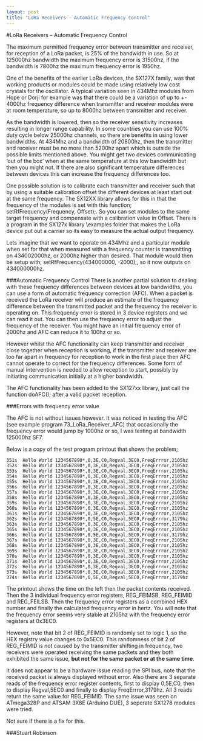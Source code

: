 ```yaml
---
layout: post
title: "LoRa Receivers – Automatic Frequency Control"
---
```



#LoRa Receivers – Automatic Frequency Control

The maximum permitted frequency error between transmitter and receiver, for reception of a LoRa packet, is 25% of the bandwidth in use. 
So at 125000hz bandwidth the maximum frequency error is 31500hz, if the bandwidth is 7800hz the maximum frequency error is 1950hz.
 
One of the benefits of the earlier LoRa devices, the SX127X family, was that working products or modules could be made using relatively low cost crystals for the oscillator. A typical variation seen in 434Mhz modules from Hope or Dorji for example was that there could be a variation of up to +\- 4000hz frequency difference when transmitter and receiver modules were at room temperature, so up to 8000hz between transmitter and receiver.

As the bandwidth is lowered, then so the receiver sensitivity increases resulting in longer range capability. In some countries you can use 100% duty cycle below 25000hz channels, so there are benefits in using lower bandwidths. At 434Mhz and a bandwidth of 20800hz, then the transmitter and receiver must be no more than 5200hz apart which is outside the possible limits mentioned above. You might get two devices communicating ‘out of the box’ when at the same temperature at this low bandwidth but then you might not. If there are also significant temperature differences between devices this can increase the frequency differences too.
 
One possible solution is to calibrate each transmitter and receiver such that by using a suitable calibration offset the different devices at least start out at the same frequency. The SX12XX library allows for this in that the frequency of the modules is set with this function;
setRfFrequency(Frequency, Offset);. So you can set modules to the same target frequency and compensate with a calibration value in Offset. There is a program in the SX127x library \examples folder that makes the LoRa device put out a carrier so its easy to measure the actual output frequency.

Lets imagine that we want to operate on 434Mhz and a particular module when set for that when measured with a frequency counter is transmitting on 434002000hz, or 2000hz higher than desired. That module would then be setup with; setRfFrequency(434000000, -2000);, so it now outputs on 434000000hz. 


###Automatic Frequency Control
There is another partial solution to dealing with these frequency differences between devices at low bandwidths, you can use a form of automatic frequency correction (AFC). When a packet is received the LoRa receiver will produce an estimate of the frequency difference between the transmitted packet and the frequency the receiver is operating on. This frequency error is stored in 3 device registers and we can read it out. You can then use the frequency error to adjust the frequency of the receiver. You might have an initial frequency error of 2000hz and AFC can reduce it to 100hz or so.

However whilst the AFC functionality can keep transmitter and receiver close together when reception is working, if the transmitter and receiver are too far apart in frequency for reception to work in the first place then AFC cannot operate to correct for the frequency differences. Some form of manual intervention is needed to allow reception to start, possibly by initiating communication initially at a higher bandwidth.

The AFC functionality has been added to the SX127xx library, just call the function doAFC(); after a valid packet reception. 

###Errors with frequency error value

The AFC is not without issues however. It was noticed in testing the AFC (see example program 73\_LoRa\_Receiver\_AFC) that occasionally the frequency error would jump by 1000hz or so, I was testing at bandwidth 125000hz SF7. 

Below is a copy of the test program printout that shows the problem;

    351s  Hello World 1234567890*,0,3E,C0,Regval,3EC0,FreqErrror,2105hz
    352s  Hello World 1234567890*,0,3E,C0,Regval,3EC0,FreqErrror,2105hz
    353s  Hello World 1234567890*,0,3E,C0,Regval,3EC0,FreqErrror,2105hz
    354s  Hello World 1234567890*,0,3E,C0,Regval,3EC0,FreqErrror,2105hz
    355s  Hello World 1234567890*,0,3E,C0,Regval,3EC0,FreqErrror,2105hz
    356s  Hello World 1234567890*,0,3E,C0,Regval,3EC0,FreqErrror,2105hz
    357s  Hello World 1234567890*,0,3E,C0,Regval,3EC0,FreqErrror,2105hz
    358s  Hello World 1234567890*,0,3E,C0,Regval,3EC0,FreqErrror,2105hz
    359s  Hello World 1234567890*,0,3E,C0,Regval,3EC0,FreqErrror,2105hz
    360s  Hello World 1234567890*,0,3E,C0,Regval,3EC0,FreqErrror,2105hz
    361s  Hello World 1234567890*,0,3E,C0,Regval,3EC0,FreqErrror,2105hz
    362s  Hello World 1234567890*,0,5E,C0,Regval,5EC0,FreqErrror,3179hz
    363s  Hello World 1234567890*,0,3E,C0,Regval,3EC0,FreqErrror,2105hz
    365s  Hello World 1234567890*,0,3E,C0,Regval,3EC0,FreqErrror,2105hz
    366s  Hello World 1234567890*,0,5E,C0,Regval,5EC0,FreqErrror,3179hz
    367s  Hello World 1234567890*,0,3E,C0,Regval,3EC0,FreqErrror,2105hz
    368s  Hello World 1234567890*,0,3E,C0,Regval,3EC0,FreqErrror,2105hz
    369s  Hello World 1234567890*,0,3E,C0,Regval,3EC0,FreqErrror,2105hz
    370s  Hello World 1234567890*,0,3E,C0,Regval,3EC0,FreqErrror,2105hz
    371s  Hello World 1234567890*,0,3E,C0,Regval,3EC0,FreqErrror,2105hz
    372s  Hello World 1234567890*,0,3E,C0,Regval,3EC0,FreqErrror,2105hz
    373s  Hello World 1234567890*,0,3E,C0,Regval,3EC0,FreqErrror,2105hz
    374s  Hello World 1234567890*,0,5E,C0,Regval,5EC0,FreqErrror,3179hz
    

The printout shows the time on the left then the packet contents received. Then the 3 individual frequency error registers, REG_FEIMSB, REG_FEIMID and REG_FEILSB. Then the frequency error registers as a combined HEX number and finally the calculated frequency error in hertz. You will note that the frequency error seems very stable at 2105hz with the frequency error registers at 0x3EC0.
 
However, note that bit 2 of REG_FEIMID is randomly set to logic 1, so the HEX registry value changes to 0x5EC0. This randomness of bit 2 of REG_FEIMID is not caused by the transmitter shifting in frequency, two receivers were operated receiving the same packets and they both exhibited the same issue, **but not for the same packet or at the same time**.

It does not appear to be a hardware issue reading the SPI bus, note that the received packet is always displayed without error. Also there are 3 separate reads of the frequency error register contents, first to display 0,5E,C0, then to display Regval,5EC0 and finally to display FreqErrror,3179hz. All 3 reads return the same value for REG_FEIMID.
The same issue was seen on ATmega328P and ATSAM 3X8E (Arduino DUE), 3 seperate SX1278 modules were tried. 

Not sure if there is a fix for this.

###Stuart Robinson
